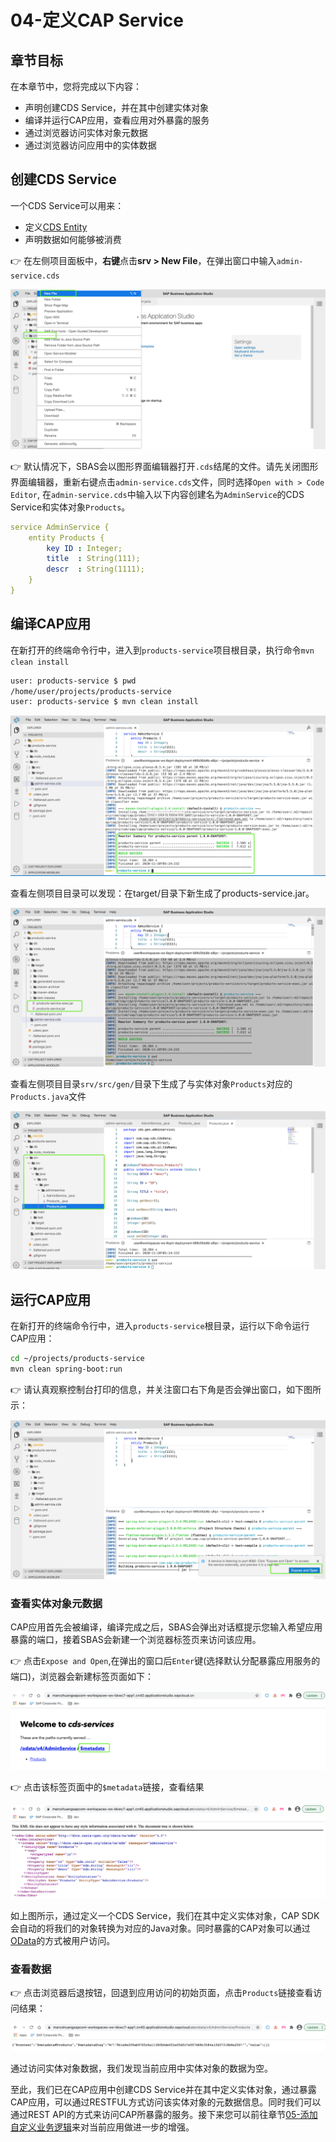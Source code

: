 # 04-定义CAP Service

## 章节目标

在本章节中，您将完成以下内容：

- 声明创建CDS Service，并在其中创建实体对象
- 编译并运行CAP应用，查看应用对外暴露的服务
- 通过浏览器访问实体对象元数据
- 通过浏览器访问应用中的实体数据

## 创建CDS Service

一个CDS Service可以用来：

- 定义[CDS Entity](https://cap.cloud.sap/docs/cds/cdl#entities-views)
- 声明数据如何能够被消费

:point_right: 在左侧项目面板中，**右键**点击**srv > New File**，在弹出窗口中输入`admin-service.cds`

![create cds service](create-cds-service.png)

:point_right: 默认情况下，SBAS会以图形界面编辑器打开`.cds`结尾的文件。请先关闭图形界面编辑器，重新右键点击`admin-service.cds`文件，同时选择`Open with > Code Editor`, 在`admin-service.cds`中输入以下内容创建名为`AdminService`的CDS Service和实体对象`Products`。

```yaml
service AdminService {
    entity Products {
        key ID : Integer;
        title  : String(111);
        descr  : String(1111);
    }
}
```

## 编译CAP应用

在新打开的终端命令行中，进入到`products-service`项目根目录，执行命令`mvn clean install`

```sh
user: products-service $ pwd
/home/user/projects/products-service
user: products-service $ mvn clean install

```

![build cap](build-cap.png)

查看左侧项目目录可以发现：在target/目录下新生成了products-service.jar。

![build cap](build-cap-2.png)

查看左侧项目目录`srv/src/gen/`目录下生成了与实体对象`Products`对应的`Products.java`文件

![cds to java](cds-to-java.png)

## 运行CAP应用

在新打开的终端命令行中，进入`products-service`根目录，运行以下命令运行CAP应用：

```sh
cd ~/projects/products-service
mvn clean spring-boot:run
```

:point_right: 请认真观察控制台打印的信息，并关注窗口右下角是否会弹出窗口，如下图所示：

![mvn run](mvn-run.png)

### 查看实体对象元数据

CAP应用首先会被编译，编译完成之后，SBAS会弹出对话框提示您输入希望应用暴露的端口，接着SBAS会新建一个浏览器标签页来访问该应用。

:point_right: 点击`Expose and Open`,在弹出的窗口后`Enter`键(选择默认分配暴露应用服务的端口)，浏览器会新建标签页面如下：

![access cap](access-cap.png)

:point_right: 点击该标签页面中的`$metadata`链接，查看结果

![cap metadata](cap-metadata.png)

如上图所示，通过定义一个CDS Service，我们在其中定义实体对象，CAP SDK会自动的将我们的对象转换为对应的Java对象。同时暴露的CAP对象可以通过[OData](https://www.odata.org/)的方式被用户访问。

### 查看数据

:point_right: 点击浏览器后退按钮，回退到应用访问的初始页面，点击`Products`链接查看访问结果：

![access cap data](access-cap-data.png)

通过访问实体对象数据，我们发现当前应用中实体对象的数据为空。

至此，我们已在CAP应用中创建CDS Service并在其中定义实体对象，通过暴露CAP应用，可以通过RESTFUL方式访问该实体对象的元数据信息。同时我们可以通过REST API的方式来访问CAP所暴露的服务。接下来您可以前往章节[05-添加自定义业务逻辑](https://github.tools.sap/sap-samples-scpcn/teched-2020-12-15/blob/master/exercises/05/README.md)来对当前应用做进一步的增强。